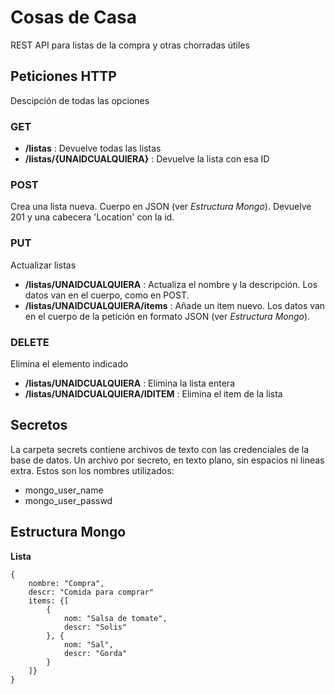 # Cosas de Casa

REST API para listas de la compra y otras chorradas útiles

## Peticiones HTTP

Descipción de todas las opciones

### GET
 + **/listas** : Devuelve todas las listas
 + **/listas/{UNAIDCUALQUIERA}** : Devuelve la lista con esa ID


### POST
Crea una lista nueva. Cuerpo en JSON (ver *Estructura Mongo*). Devuelve 201 y una cabecera 'Location' con la id.

### PUT
Actualizar listas

 + **/listas/UNAIDCUALQUIERA** : Actualiza el nombre y la descripción. Los datos van en el cuerpo, como en POST.
 + **/listas/UNAIDCUALQUIERA/items** : Añade un item nuevo. Los datos van en el cuerpo de la petición en formato JSON (ver *Estructura Mongo*).
 
### DELETE

Elimina el elemento indicado
 + **/listas/UNAIDCUALQUIERA** : Elimina la lista entera
 + **/listas/UNAIDCUALQUIERA/IDITEM** : Elimina el item de la lista
## Secretos

La carpeta secrets contiene archivos de texto con las credenciales de la base de datos.
Un archivo por secreto, en texto plano, sin espacios ni lineas extra. Estos son los nombres utilizados:
 + mongo_user_name
 + mongo_user_passwd


## Estructura Mongo

**Lista**
```
{
    nombre: "Compra",
    descr: "Comida para comprar"
    items: {[
        {
            nom: "Salsa de tomate",
            descr: "Solis"
        }, {
            nom: "Sal",
            descr: "Gorda"
        }
    ]}
}
```